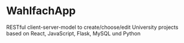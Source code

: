 # WahlfachApp

RESTful client-server-model to create/choose/edit University projects based on React, JavaScript, Flask, MySQL und Python

